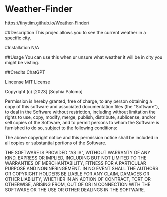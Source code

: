 # Weather-Finder
https://tinytiim.github.io/Weather-Finder/

##Description
This projec allows you to see the current weather in a specific city.

#Installation
N/A

##Usage
You can use this when ur unsure what weather it will be in city you might be visting.

##Credits 
ChatGPT

Lincense
MIT License

Copyright (c) [2023] [Sophia Palomo]

Permission is hereby granted, free of charge, to any person obtaining a copy of this software and associated documentation files (the "Software"), to deal in the Software without restriction, including without limitation the rights to use, copy, modify, merge, publish, distribute, sublicense, and/or sell copies of the Software, and to permit persons to whom the Software is furnished to do so, subject to the following conditions:

The above copyright notice and this permission notice shall be included in all copies or substantial portions of the Software.

THE SOFTWARE IS PROVIDED "AS IS", WITHOUT WARRANTY OF ANY KIND, EXPRESS OR IMPLIED, INCLUDING BUT NOT LIMITED TO THE WARRANTIES OF MERCHANTABILITY, FITNESS FOR A PARTICULAR PURPOSE AND NONINFRINGEMENT. IN NO EVENT SHALL THE AUTHORS OR COPYRIGHT HOLDERS BE LIABLE FOR ANY CLAIM, DAMAGES OR OTHER LIABILITY, WHETHER IN AN ACTION OF CONTRACT, TORT OR OTHERWISE, ARISING FROM, OUT OF OR IN CONNECTION WITH THE SOFTWARE OR THE USE OR OTHER DEALINGS IN THE SOFTWARE.
